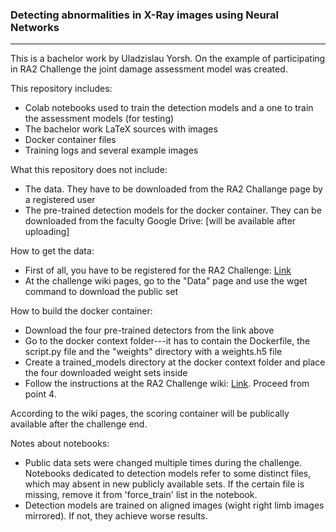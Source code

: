 ### Detecting abnormalities in X-Ray images using Neural Networks

------------

This is a bachelor work by Uladzislau Yorsh. On the example of participating in RA2 Challenge the joint damage assessment model was created.

This repository includes:
- Colab notebooks used to train the detection models and a one to train the assessment models (for testing)
- The bachelor work LaTeX sources with images
- Docker container files
- Training logs and several example images

What this repository does not include:
- The data. They have to be downloaded from the RA2 Challange page by a registered user
- The pre-trained detection models for the docker container. They can be downloaded from the faculty Google Drive: [will be available after uploading]

How to get the data:
- First of all, you have to be registered for the RA2 Challenge: [Link](https://www.synapse.org/#!Synapse:syn20545111/wiki/594083 "Link")
- At the challenge wiki pages, go to the "Data" page and use the wget command to download the public set

How to build the docker container:
- Download the four pre-trained detectors from the link above
- Go to the docker context folder---it has to contain the Dockerfile, the script.py file and the "weights" directory with a weights.h5 file
- Create a trained_models directory at the docker context folder and place the four downloaded weight sets inside
- Follow the instructions at the RA2 Challenge wiki: [Link](https://www.synapse.org/#!Synapse:syn20545111/wiki/597249 "Link"). Proceed from point 4.

According to the wiki pages, the scoring container will be publically available after the challenge end.

Notes about notebooks:
- Public data sets were changed multiple times during the challenge. Notebooks dedicated to detection models refer to some distinct files, which may absent in new publicly available sets. If the certain file is missing, remove it from 'force_train' list in the notebook.
- Detection models are trained on aligned images (wight right limb images mirrored). If not, they achieve worse results.
